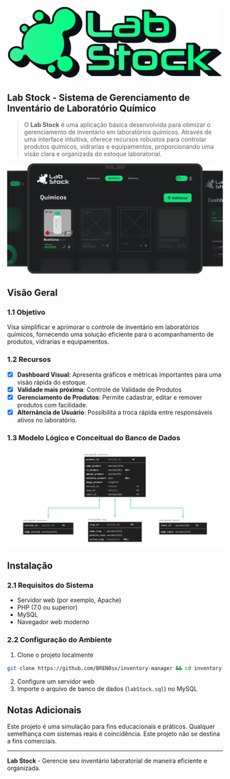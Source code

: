 <div align="center">
  <img src="assets/Logo/LabStock-Main.png" alt="LabStock Logo" width="500" height="auto">
</div>

## Lab Stock - Sistema de Gerenciamento de Inventário de Laboratório Químico
> O **Lab Stock** é uma aplicação básica desenvolvida para otimizar o gerenciamento de inventário em laboratórios químicos. Através de uma interface intuitiva, oferece recursos robustos para controlar produtos químicos, vidrarias e equipamentos, proporcionando uma visão clara e organizada do estoque laboratorial.

<div align="center">
  <img src="assets/readme/page-1.png" alt="LabStock Logo" width="1000" height="auto">
</div>

## Visão Geral

### 1.1 Objetivo

Visa simplificar e aprimorar o controle de inventário em laboratórios químicos, fornecendo uma solução eficiente para o acompanhamento de produtos, vidrarias e equipamentos.

### 1.2 Recursos

* [x] **Dashboard Visual**: Apresenta gráficos e métricas importantes para uma visão rápida do estoque.
* [x] **Validade mais próxima**: Controle de Validade de Produtos
* [x] **Gerenciamento de Produtos**: Permite cadastrar, editar e remover produtos com facilidade.  
* [x] **Alternância de Usuário**: Possibilita a troca rápida entre responsáveis ativos no laboratório.

### 1.3 Modelo Lógico e Conceitual do Banco de Dados

<div align="center">
  <img src="assets/readme/dbmodel.png" alt="Database Model" width="1000" height="auto">
</div>

## Instalação

### 2.1 Requisitos do Sistema

- Servidor web (por exemplo, Apache)
- PHP (7.0 ou superior)
- MySQL
- Navegador web moderno

### 2.2 Configuração do Ambiente

1. Clone o projeto localmente
```bash
git clone https://github.com/BREN0sx/inventory-manager && cd inventory-manager
```
2. Configure um servidor web
3. Importe o arquivo de banco de dados (`labStock.sql`) no MySQL

## Notas Adicionais

Este projeto é uma simulação para fins educacionais e práticos. Qualquer semelhança com sistemas reais é coincidência. Este projeto não se destina a fins comerciais.

---

**Lab Stock** - Gerencie seu inventário laboratorial de maneira eficiente e organizada.
